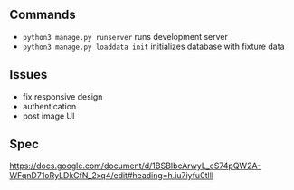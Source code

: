 ## Commands

- `python3 manage.py runserver` runs development server
- `python3 manage.py loaddata init` initializes database with fixture data

## Issues

- fix responsive design
- authentication
- post image UI

## Spec

https://docs.google.com/document/d/1BSBIbcArwyL_cS74pQW2A-WFqnD71oRyLDkCfN_2xq4/edit#heading=h.iu7iyfu0tlll
